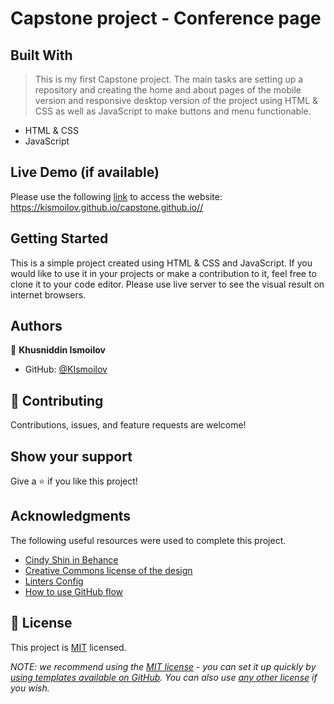 # Capstone project - Conference page


## Built With
> This is my first Capstone project. The main tasks are setting up a repository and creating the home and about pages of the mobile version and responsive desktop version of the project using HTML & CSS as well as JavaScript to make buttons and menu functionable.

- HTML & CSS
- JavaScript


## Live Demo (if available)
Please use the following [link](https://kismoilov.github.io/capstone.github.io/) to access the website: https://kismoilov.github.io/capstone.github.io// 
## Getting Started

This is a simple project created using HTML & CSS and JavaScript. If you would like to use it in your projects or make a contribution to it, feel free to clone it to your code editor. Please use live server to see the visual result on internet browsers.

## Authors

👤 **Khusniddin Ismoilov**

- GitHub: [@KIsmoilov](https://github.com/KIsmoilov)

## 🤝 Contributing

Contributions, issues, and feature requests are welcome!

## Show your support

Give a ⭐️ if you like this project!

## Acknowledgments

The following useful resources were used to complete this project.

- [Cindy Shin in Behance](https://www.behance.net/adagio07)
- [Creative Commons license of the design](https://creativecommons.org/licenses/by-nc/4.0/)
- [Linters Config](https://github.com/microverseinc/linters-config)
- [How to use GitHub flow](https://github.com/microverseinc/curriculum-transversal-skills/blob/main/git-github/articles/github_flow.md)

## 📝 License

This project is [MIT](./LICENSE) licensed.

_NOTE: we recommend using the [MIT license](https://choosealicense.com/licenses/mit/) - you can set it up quickly by [using templates available on GitHub](https://docs.github.com/en/communities/setting-up-your-project-for-healthy-contributions/adding-a-license-to-a-repository). You can also use [any other license](https://choosealicense.com/licenses/) if you wish._